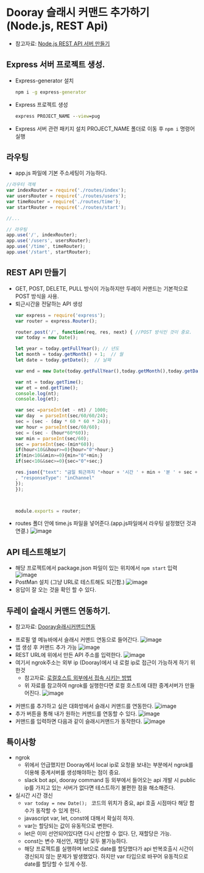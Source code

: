 # Dooray 슬래시 커맨드 추가하기 (Node.js, REST Api)
- 참고자료: [Node.js REST API 서버 만들기][noderest]
  
[noderest]:https://ing-yeo.net/2020/02/study-nodejs-create-simple-restful-api-server/

## Express 서버 프로젝트 생성.
- Express-generator 설치
    ```cmd
    npm i -g express-generator
    ```
- Express 프로젝트 생성
    ```cmd
    express PROJECT_NAME --view=pug
    ```
- Express 서버 관련 패키지 설치 PROJECT_NAME 폴더로 이동 후 ```npm i``` 명령어 실행

## 라우팅
- app.js 파일에 기본 주소세팅이 가능하다.
```javascript
//라우터 객체
var indexRouter = require('./routes/index');
var usersRouter = require('./routes/users');
var timeRouter = require('./routes/time');
var startRouter = require('./routes/start');

//...

// 라우팅
app.use('/', indexRouter);
app.use('/users', usersRouter);
app.use('/time', timeRouter);
app.use('/start', startRouter);

```

## REST API 만들기
- GET, POST, DELETE, PULL 방식이 가능하지만 두레이 커맨드는 기본적으로 POST 방식을 사용.
- 퇴근시간을 전달하는 API 생성
    ```javascript
    var express = require('express');
    var router = express.Router();

    router.post('/', function(req, res, next) { //POST 방식인 것이 중요.
    var today = new Date();   

    let year = today.getFullYear(); // 년도
    let month = today.getMonth() + 1;  // 월
    let date = today.getDate();  // 날짜

    var end = new Date(today.getFullYear(),today.getMonth(),today.getDate(),18,00,00);

    var nt = today.getTime();
    var et = end.getTime();
    console.log(nt);
    console.log(et);

    var sec =parseInt(et - nt) / 1000;
    var day  = parseInt(sec/60/60/24);
    sec = (sec - (day * 60 * 60 * 24));
    var hour = parseInt(sec/60/60);
    sec = (sec - (hour*60*60));
    var min = parseInt(sec/60);
    sec = parseInt(sec-(min*60));
    if(hour<10&&hour>=0){hour="0"+hour;}
    if(min<10&&min>=0){min="0"+min;}
    if(sec<10&&sec>=0){sec="0"+sec;}

    res.json({"text": "금일 퇴근까지 "+hour + '시간 ' + min + '분 ' + sec +'초 남았습니다. ^^'
    , "responseType": "inChannel"
    });
    });



    module.exports = router;

    ```
- routes 폴더 안에 time.js 파일을 넣어준다.(app.js파일에서 라우팅 설정했던 것과 연결.)
    ![image](https://user-images.githubusercontent.com/38865267/98905691-3044ae80-24ff-11eb-9ee3-701fd034e558.png)


## API 테스트해보기
- 해당 프로젝트에서 package.json 파일이 있는 위치에서 ```npm start``` 입력
    ![image](https://user-images.githubusercontent.com/38865267/98907049-8f0b2780-2501-11eb-808c-cee30734bd3d.png)
- PostMan 설치 (그냥 URL로 테스트해도 되긴함.)
  ![image](https://user-images.githubusercontent.com/38865267/98907186-cd084b80-2501-11eb-900e-c89b8426c1f0.png)
- 응답이 잘 오는 것을 확인 할 수 있다.

## 두레이 슬래시 커맨드 연동하기.
- 참고자료: [Dooray슬래시커맨드연동][Dooray] 

 [Dooray]:https://docs.toast.com/ko/Dooray/Messenger/ko/slash-command-guide/#_36
- 프로필 옆 메뉴바에서 슬래시 커맨드 연동으로 들어간다.
  ![image](https://user-images.githubusercontent.com/38865267/98907988-0a210d80-2503-11eb-851a-37df650295bc.png)
- 앱 생성 후 커맨드 추가 가능
  ![image](https://user-images.githubusercontent.com/38865267/98908023-1ad18380-2503-11eb-916e-21dbd745a967.png)
- REST URL에 위에서 만든 API 주소를 입력한다.
  ![image](https://user-images.githubusercontent.com/38865267/98908086-3c326f80-2503-11eb-9be6-988815ef6054.png)
- 여기서 ngrok주소는 외부 ip (Dooray)에서 내 로컬 ip로 접근이 가능하게 하기 위한것
  - 참고자료: [로컬호스트 외부에서 접속 시키는 방법][ngrok]
  - 위 자료를 참고하여 ngrok를 실행한다면 로컬 호스트에 대한 중계서버가 만들어진다.
    ![image](https://user-images.githubusercontent.com/38865267/98908606-02159d80-2504-11eb-8be2-d9fde00c09d2.png)

[ngrok]:https://jeffrey-oh.tistory.com/143

- 커맨드를 추가하고 싶은 대화방에서 슬래시 커맨드를 연동한다.
    ![image](https://user-images.githubusercontent.com/38865267/98908702-2bcec480-2504-11eb-9ce7-626e946e1b87.png)
- 추가 버튼을 통해 내가 원하는 커맨드를 연동할 수 있다.
  ![image](https://user-images.githubusercontent.com/38865267/98908810-51f46480-2504-11eb-9ddf-2c7202c973f7.png)
- 커맨드를 입력하면 다음과 같이 슬래시커맨드가 동작한다.
  ![image](https://user-images.githubusercontent.com/38865267/98908876-6a647f00-2504-11eb-8926-081ac59441a6.png)

## 특이사항
- ngrok
  - 위에서 언급했지만 Dooray에서 local ip로 요청을 보내는 부분에서 ngrok를 이용해 중계서버를 생성해야하는 점이 중요.
  - slack bot api, dooray command 등 외부에서 들어오는 api 개발 시 public ip를 가지고 있는 서버가 없다면 테스트하기 불편한 점을 해소해준다.
- 실시간 시간 갱신
  - ```var today = new Date(); ``` 코드의 위치가 중요, api 호출 시점마다 해당 함수가 동작할 수 있게 한다.
  - javascript var, let, const에 대해서 확실히 하자.
  - var는 할당되는 값이 유동적으로 변한다.
  - let은 이미 선언되어있다면 다시 선언할 수 없다. 단, 재할당은 가능.
  - const는 변수 재선언, 재할당 모두 불가능하다.
  - 해당 프로젝트를 실행하며 let으로 date를 할당했다가 api 반복호출시 시간이 갱신되지 않는 문제가 발생했었다. 하지만 var 타입으로 바꾸어 유동적으로 date를 할당할 수 있게 수정.
